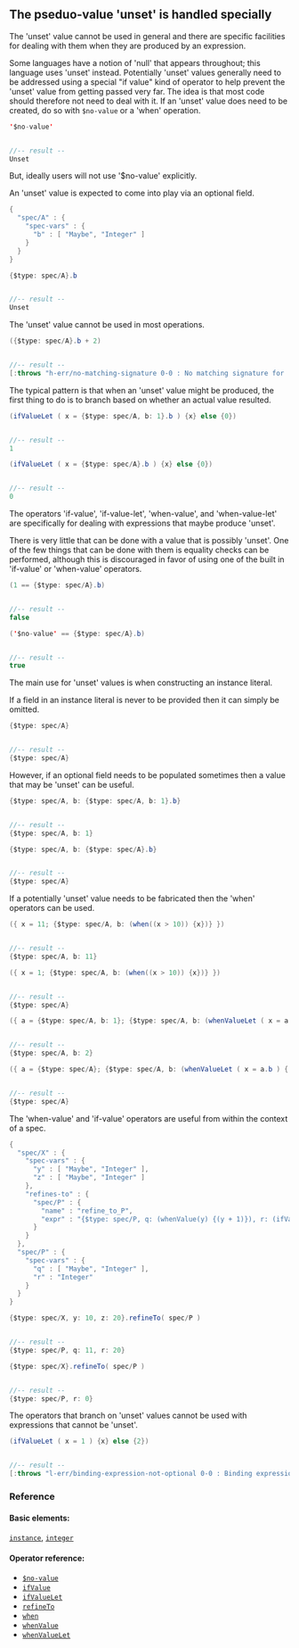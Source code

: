 <!---
  This markdown file was generated. Do not edit.
  -->

## The pseduo-value 'unset' is handled specially

The 'unset' value cannot be used in general and there are specific facilities for dealing with them when they are produced by an expression.

Some languages have a notion of 'null' that appears throughout; this language uses 'unset' instead. Potentially 'unset' values generally need to be addressed using a special "if value" kind of operator to help prevent the 'unset' value from getting passed very far. The idea is that most code should therefore not need to deal with it. If an 'unset' value does need to be created, do so with `$no-value` or a 'when' operation.

```java
'$no-value'


//-- result --
Unset
```

But, ideally users will not use '$no-value' explicitly.

An 'unset' value is expected to come into play via an optional field.

```java
{
  "spec/A" : {
    "spec-vars" : {
      "b" : [ "Maybe", "Integer" ]
    }
  }
}
```

```java
{$type: spec/A}.b


//-- result --
Unset
```

The 'unset' value cannot be used in most operations.

```java
({$type: spec/A}.b + 2)


//-- result --
[:throws "h-err/no-matching-signature 0-0 : No matching signature for '+'"]
```

The typical pattern is that when an 'unset' value might be produced, the first thing to do is to branch based on whether an actual value resulted.

```java
(ifValueLet ( x = {$type: spec/A, b: 1}.b ) {x} else {0})


//-- result --
1
```

```java
(ifValueLet ( x = {$type: spec/A}.b ) {x} else {0})


//-- result --
0
```

The operators 'if-value', 'if-value-let', 'when-value', and 'when-value-let' are specifically for dealing with expressions that maybe produce 'unset'.

There is very little that can be done with a value that is possibly 'unset'. One of the few things that can be done with them is equality checks can be performed, although this is discouraged in favor of using one of the built in 'if-value' or 'when-value' operators.

```java
(1 == {$type: spec/A}.b)


//-- result --
false
```

```java
('$no-value' == {$type: spec/A}.b)


//-- result --
true
```

The main use for 'unset' values is when constructing an instance literal.

If a field in an instance literal is never to be provided then it can simply be omitted.

```java
{$type: spec/A}


//-- result --
{$type: spec/A}
```

However, if an optional field needs to be populated sometimes then a value that may be 'unset' can be useful.

```java
{$type: spec/A, b: {$type: spec/A, b: 1}.b}


//-- result --
{$type: spec/A, b: 1}
```

```java
{$type: spec/A, b: {$type: spec/A}.b}


//-- result --
{$type: spec/A}
```

If a potentially 'unset' value needs to be fabricated then the 'when' operators can be used.

```java
({ x = 11; {$type: spec/A, b: (when((x > 10)) {x})} })


//-- result --
{$type: spec/A, b: 11}
```

```java
({ x = 1; {$type: spec/A, b: (when((x > 10)) {x})} })


//-- result --
{$type: spec/A}
```

```java
({ a = {$type: spec/A, b: 1}; {$type: spec/A, b: (whenValueLet ( x = a.b ) {(x + 1)})} })


//-- result --
{$type: spec/A, b: 2}
```

```java
({ a = {$type: spec/A}; {$type: spec/A, b: (whenValueLet ( x = a.b ) {(x + 1)})} })


//-- result --
{$type: spec/A}
```

The 'when-value' and 'if-value' operators are useful from within the context of a spec.

```java
{
  "spec/X" : {
    "spec-vars" : {
      "y" : [ "Maybe", "Integer" ],
      "z" : [ "Maybe", "Integer" ]
    },
    "refines-to" : {
      "spec/P" : {
        "name" : "refine_to_P",
        "expr" : "{$type: spec/P, q: (whenValue(y) {(y + 1)}), r: (ifValue(z) {z} else {0})}"
      }
    }
  },
  "spec/P" : {
    "spec-vars" : {
      "q" : [ "Maybe", "Integer" ],
      "r" : "Integer"
    }
  }
}
```

```java
{$type: spec/X, y: 10, z: 20}.refineTo( spec/P )


//-- result --
{$type: spec/P, q: 11, r: 20}
```

```java
{$type: spec/X}.refineTo( spec/P )


//-- result --
{$type: spec/P, r: 0}
```

The operators that branch on 'unset' values cannot be used with expressions that cannot be 'unset'.

```java
(ifValueLet ( x = 1 ) {x} else {2})


//-- result --
[:throws "l-err/binding-expression-not-optional 0-0 : Binding expression in 'if-value-let' must have an optional type"]
```

### Reference

#### Basic elements:

[`instance`](../halite_basic-syntax-reference-j.md#instance), [`integer`](../halite_basic-syntax-reference-j.md#integer)

#### Operator reference:

* [`$no-value`](../halite_full-reference-j.md#_Dno-value)
* [`ifValue`](../halite_full-reference-j.md#ifValue)
* [`ifValueLet`](../halite_full-reference-j.md#ifValueLet)
* [`refineTo`](../halite_full-reference-j.md#refineTo)
* [`when`](../halite_full-reference-j.md#when)
* [`whenValue`](../halite_full-reference-j.md#whenValue)
* [`whenValueLet`](../halite_full-reference-j.md#whenValueLet)


